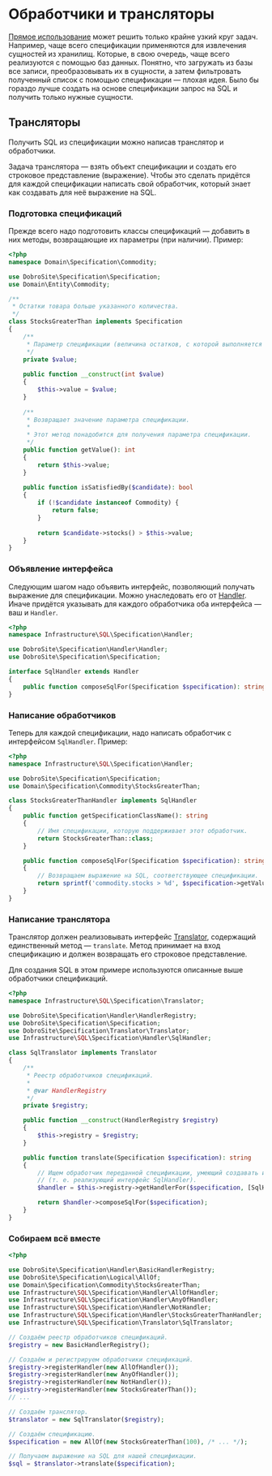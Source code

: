 # Обработчики и трансляторы

[Прямое использование](usage.md) может решить только крайне узкий круг задач. Например, чаще всего
спецификации применяются для извлечения сущностей из хранилищ. Которые, в свою очередь, чаще всего
реализуются с помощью баз данных. Понятно, что загружать из базы все записи, преобразовывать их в
сущности, а затем фильтровать полученный список с помощью спецификации — плохая идея. Было бы
гораздо лучше создать на основе спецификации запрос на SQL и получить только нужные сущности.

## Трансляторы

Получить SQL из спецификации можно написав транслятор и обработчики.

Задача транслятора — взять объект спецификации и создать его строковое представление (выражение).
Чтобы это сделать придётся для каждой спецификации написать свой обработчик, который знает как
создавать для неё выражение на SQL.

### Подготовка спецификаций

Прежде всего надо подготовить классы спецификаций — добавить в них методы, возвращающие их
параметры (при наличии). Пример:

```php
<?php
namespace Domain\Specification\Commodity;

use DobroSite\Specification\Specification;
use Domain\Entity\Commodity;

/**
 * Остатки товара больше указанного количества.
 */
class StocksGreaterThan implements Specification
{
    /**
     * Параметр спецификации (величина остатков, с которой выполняется сравнение).
     */
    private $value;
    
    public function __construct(int $value)
    {
        $this->value = $value;
    }
    
    /**
     * Возвращает значение параметра спецификации.
     * 
     * Этот метод понадобится для получения параметра спецификации.
     */
    public function getValue(): int
    {
        return $this->value;
    }
    
    public function isSatisfiedBy($candidate): bool
    {
        if (!$candidate instanceof Commodity) {
            return false;
        }
        
        return $candidate->stocks() > $this->value;
    }
}
```

### Объявление интерфейса

Следующим шагом надо объявить интерфейс, позволяющий получать выражение для спецификации. Можно
унаследовать его от [Handler](../../src/Handler/Handler.php). Иначе придётся указывать для каждого
обработчика оба интерфейса — ваш и `Handler`.

```php
<?php
namespace Infrastructure\SQL\Specification\Handler;

use DobroSite\Specification\Handler\Handler;
use DobroSite\Specification\Specification;

interface SqlHandler extends Handler
{
    public function composeSqlFor(Specification $specification): string;
}
```

### Написание обработчиков

Теперь для каждой спецификации, надо написать обработчик с интерфейсом `SqlHandler`. Пример:

```php
<?php
namespace Infrastructure\SQL\Specification\Handler;

use DobroSite\Specification\Specification;
use Domain\Specification\Commodity\StocksGreaterThan;

class StocksGreaterThanHandler implements SqlHandler
{
    public function getSpecificationClassName(): string
    {
        // Имя спецификации, которую поддерживает этот обработчик.
        return StocksGreaterThan::class;
    }

    public function composeSqlFor(Specification $specification): string
    {
        // Возвращаем выражение на SQL, соответствующее спецификации.
        return sprintf('commodity.stocks > %d', $specification->getValue());
    }
}
```

### Написание транслятора

Транслятор должен реализовывать интерфейс [Translator](../../src/Translator/Translator.php),
содержащий единственный метод — `translate`. Метод принимает на вход спецификацию и должен
возвращать его строковое представление.

Для создания SQL в этом примере используются описанные выше обработчики спецификаций. 

```php
<?php
namespace Infrastructure\SQL\Specification\Translator;

use DobroSite\Specification\Handler\HandlerRegistry;
use DobroSite\Specification\Specification;
use DobroSite\Specification\Translator\Translator;
use Infrastructure\SQL\Specification\Handler\SqlHandler;

class SqlTranslator implements Translator
{
    /**
     * Реестр обработчиков спецификаций.
     *
     * @var HandlerRegistry
     */
    private $registry;

    public function __construct(HandlerRegistry $registry)
    {
        $this->registry = $registry;
    }

    public function translate(Specification $specification): string
    {
        // Ищем обработчик переданной спецификации, умеющий создавать из неё выражение на SQL
        // (т. е. реализующий интерфейс SqlHandler).
        $handler = $this->registry->getHandlerFor($specification, [SqlHandler::class]);

        return $handler->composeSqlFor($specification);
    }
}
```

### Собираем всё вместе 

```php
<?php

use DobroSite\Specification\Handler\BasicHandlerRegistry;
use DobroSite\Specification\Logical\AllOf;
use Domain\Specification\Commodity\StocksGreaterThan;
use Infrastructure\SQL\Specification\Handler\AllOfHandler;
use Infrastructure\SQL\Specification\Handler\AnyOfHandler;
use Infrastructure\SQL\Specification\Handler\NotHandler;
use Infrastructure\SQL\Specification\Handler\StocksGreaterThanHandler;
use Infrastructure\SQL\Specification\Translator\SqlTranslator;

// Создаём реестр обработчиков спецификаций.
$registry = new BasicHandlerRegistry();

// Создаём и регистрируем обработчики спецификаций.
$registry->registerHandler(new AllOfHandler());
$registry->registerHandler(new AnyOfHandler());
$registry->registerHandler(new NotHandler());
$registry->registerHandler(new StocksGreaterThan());
// ...

// Создаём транслятор.
$translator = new SqlTranslator($registry);

// Создаём спецификацию.
$specification = new AllOf(new StocksGreaterThan(100), /* ... */);

// Получаем выражение на SQL для нашей спецификации.
$sql = $translator->translate($specification);
```
